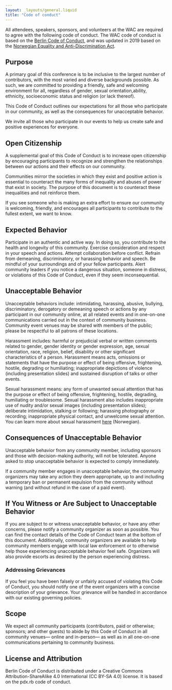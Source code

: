 ```yaml
---
layout: _layouts/general.liquid
title: "Code of conduct"
---
```


All attendees, speakers, sponsors, and volunteers at the WAC are required to agree with the following code of conduct. The WAC code of conduct is based on the <a href="http://berlincodeofconduct.org/" target="_blank">Berlin Code of Conduct</a>, and was updated in 2019 based on the <a href="https://lovdata.no/dokument/NLE/lov/2017-06-16-51" target="_blank">Norwegian Equality and Anti-Discrimination Act</a>.

## Purpose

A primary goal of this conference is to be inclusive to the largest number of contributors, with the most varied and diverse backgrounds possible. As such, we are committed to providing a friendly, safe and welcoming environment for all, regardless of gender, sexual orientation,ability, ethnicity, socioeconomic status and religion (or lack thereof).

This Code of Conduct outlines our expectations for all those who participate in our community, as well as the consequences for unacceptable behavior.

We invite all those who participate in our events to help us create safe and positive experiences for everyone.

## Open Citizenship

A supplemental goal of this Code of Conduct is to increase open citizenship by encouraging participants to recognize and strengthen the relationships between our actions and their effects on our community.

Communities mirror the societies in which they exist and positive action is essential to counteract the many forms of inequality and abuses of power that exist in society. The purpose of this document is to counteract these inequalities and not reinforce them.

If you see someone who is making an extra effort to ensure our community is welcoming, friendly, and encourages all participants to contribute to the fullest extent, we want to know.

## Expected Behavior

Participate in an authentic and active way. In doing so, you contribute to the health and longevity of this community.
Exercise consideration and respect in your speech and actions.
Attempt collaboration before conflict.
Refrain from demeaning, discriminatory, or harassing behavior and speech.
Be mindful of your surroundings and of your fellow participants. Alert community leaders if you notice a dangerous situation, someone in distress, or violations of this Code of Conduct, even if they seem inconsequential.

## Unacceptable Behavior

Unacceptable behaviors include: intimidating, harassing, abusive, bullying, discriminatory, derogatory or demeaning speech or actions by any participant in our community online, at all related events and in one-on-one communications carried out in the context of community business. Community event venues may be shared with members of the public; please be respectful to all patrons of these locations.

Harassment includes: harmful or prejudicial verbal or written comments related to gender, gender identity or gender expression, age, sexual orientation, race, religion, belief, disability or other significant characteristics of a person. Harassment means acts, omissions or statements that have the purpose or effect of being offensive, frightening, hostile, degrading or humiliating; inappropriate depictions of violence (including presentation slides) and sustained disruption of talks or other events.

Sexual harassment means: any form of unwanted sexual attention that has the purpose or effect of being offensive, frightening, hostile, degrading, humiliating or troublesome. Sexual harassment also includes inappropriate use of nudity and/or sexual images (including presentation slides); deliberate intimidation, stalking or following; harassing photography or recording; inappropriate physical contact, and unwelcome sexual attention. You can learn more about sexual harassment <a href="http://www.ldo.no/sette-strek/hva-er-seksuell-trakassering/" target="_blank">here</a> (Norwegian).

## Consequences of Unacceptable Behavior

Unacceptable behavior from any community member, including sponsors and those with decision-making authority, will not be tolerated. Anyone asked to stop unacceptable behavior is expected to comply immediately.

If a community member engages in unacceptable behavior, the community organizers may take any action they deem appropriate, up to and including a temporary ban or permanent expulsion from the community without warning (and without refund in the case of a paid event).

## If You Witness or Are Subject to Unacceptable Behavior

If you are subject to or witness unacceptable behavior, or have any other concerns, please notify a community organizer as soon as possible. You can find the contact details of the Code of Conduct team at the bottom of this document. Additionally, community organizers are available to help community members engage with local law enforcement or to otherwise help those experiencing unacceptable behavior feel safe. Organizers will also provide escorts as desired by the person experiencing distress.

### Addressing Grievances

If you feel you have been falsely or unfairly accused of violating this Code of Conduct, you should notify one of the event organizers with a concise description of your grievance. Your grievance will be handled in accordance with our existing governing policies.

## Scope

We expect all community participants (contributors, paid or otherwise; sponsors; and other guests) to abide by this Code of Conduct in all community venues— online and in-person— as well as in all one-on-one communications pertaining to community business.

## License and Attribution

Berlin Code of Conduct is distributed under a Creative Commons Attribution-ShareAlike 4.0 International (CC BY-SA 4.0) license. It is based on the pdx.rb code of conduct.
